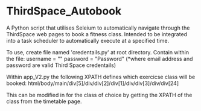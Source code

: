 # ThirdSpace_Autobook
A Python script that utilises Seleium to automatically navigate through the ThirdSpace web pages to book a fitness class. Intended to be integrated into a task scheduler to automatically execute at a specified time.

To use, create file named 'credentails.py' at root directory. 
Contain within the file:
username = "<email address>"
password = "Password"
(*where email address and password are valid Third Space credentails)
  
 Within app_V2.py the following XPATH defines which exercicse class will be booked:
 html/body/main/div[5]/div/div[2]/div[1]/div/div[3]/div/div[24]
 
This can be modified in for the class of choice by getting the XPATH of the class from the timetable page.

